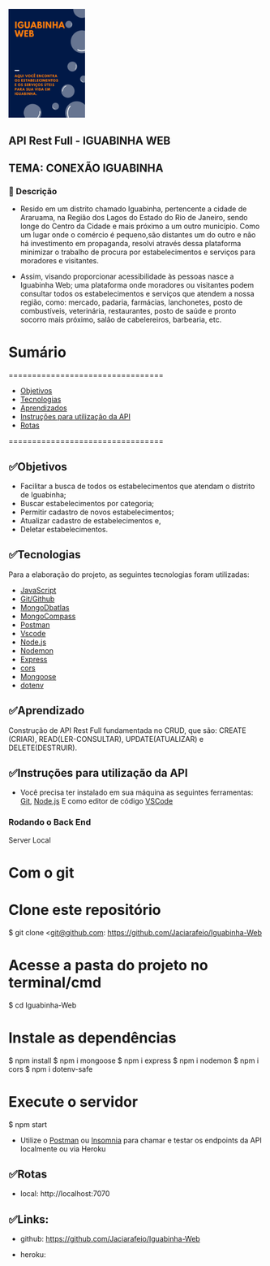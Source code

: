 <img src="./assets/Iguabinha.png"
width="30%">

## API Rest Full - IGUABINHA WEB

## TEMA: CONEXÃO IGUABINHA

### 🚀 Descrição

- Resido em um distrito chamado Iguabinha, pertencente a cidade de Araruama, na Região dos Lagos do Estado do Rio de Janeiro, sendo longe do Centro da Cidade e mais próximo a um outro município. Como um lugar onde o comércio é pequeno,são distantes um do outro e não há investimento em propaganda, resolvi através dessa plataforma minimizar o trabalho de procura por estabelecimentos e serviços para moradores e visitantes.

- Assim, visando proporcionar acessibilidade às pessoas nasce a Iguabinha Web; uma plataforma onde moradores ou visitantes podem consultar todos os estabelecimentos e serviços que atendem a nossa região, como: mercado, padaria, farmácias, lanchonetes, posto de combustíveis, veterinária, restaurantes, posto de saúde e pronto socorro mais próximo, salão de cabelereiros, barbearia, etc.


# Sumário
=================================
* [Objetivos](#objetivos)
* [Tecnologias](#tecnologias)
* [Aprendizados](#aprendizados)
* [Instruções para utilização da API](#instruções)
* [Rotas](#rotas)

=================================
## ✅Objetivos

- Facilitar a busca de todos os estabelecimentos que atendam o distrito de Iguabinha;
- Buscar estabelecimentos por categoria; 
- Permitir cadastro de novos estabelecimentos;
- Atualizar cadastro de estabelecimentos e,
- Deletar estabelecimentos.

## ✅Tecnologias

Para a elaboração do projeto, as seguintes tecnologias foram utilizadas:

- [JavaScript](https://www.javascript.com/)
- [Git/Github](https://github.com/)
- [MongoDbatlas](https://www.mongodb.com)
- [MongoCompass](https://www.mongodb.com/try/download/compass)
- [Postman](https://www.postman.com)
- [Vscode](https://code.visualstudio.com)
- [Node.js](https://nodejs.org/en/)
- [Nodemon](https://nodemon.io/)
- [Express](https://expressjs.com/pt-br/)
- [cors](https://www.npmjs.com/package/cors)
- [Mongoose](https://www.npmjs.com/package/mongoose)
- [dotenv](https://www.npmjs.com/package/dotenv-safe)


## ✅Aprendizado

Construção de API Rest Full fundamentada no CRUD, que são:  CREATE (CRIAR), READ(LER-CONSULTAR), UPDATE(ATUALIZAR) e DELETE(DESTRUIR). 


## ✅Instruções para utilização da API

- Você precisa ter instalado em sua máquina as seguintes ferramentas:
[Git](https://git-scm.com), [Node.js](https://nodejs.org/en/) 
E como editor de código [VSCode](https://code.visualstudio.com/)

### Rodando o Back End 

Server Local

# Com o git
# Clone este repositório
$ git clone <git@github.com: https://github.com/Jaciarafeio/Iguabinha-Web

# Acesse a pasta do projeto no terminal/cmd
$ cd Iguabinha-Web
# Instale as dependências
$ npm install
$ npm i mongoose
$ npm i express
$ npm i nodemon
$ npm i cors
$ npm i dotenv-safe

# Execute o servidor
$ npm start


* Utilize o [Postman](https://www.postman.com/) ou [Insomnia](https://insomnia.rest/download/) para chamar e testar os endpoints da API localmente ou via Heroku


## ✅Rotas

* local: http://localhost:7070


## ✅Links:

- github: https://github.com/Jaciarafeio/Iguabinha-Web

- heroku: 



